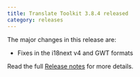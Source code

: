 ```yaml
---
title: Translate Toolkit 3.8.4 released
category: releases
---
```


The major changes in this release are:

- Fixes in the i18next v4 and GWT formats

Read the full [Release notes](http://docs.translatehouse.org/projects/translate-toolkit/en/latest/releases/3.8.4.html) for more details.
